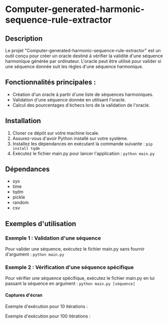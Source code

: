 # Computer-generated-harmonic-sequence-rule-extractor

## Description
Le projet "Computer-generated-harmonic-sequence-rule-extractor" est un outil conçu pour créer un oracle destiné à vérifier la validité d'une séquence harmonique générée par ordinateur. L'oracle peut être utilisé pour valider si une séquence donnée suit les règles d'une séquence harmonique.

## Fonctionnalités principales :
* Création d'un oracle à partir d'une liste de séquences harmoniques.
* Validation d'une séquence donnée en utilisant l'oracle.
* Calcul des pourcentages d'échecs lors de la validation de l'oracle.

## Installation
1. Cloner ce dépôt sur votre machine locale.
2. Assurez-vous d'avoir Python installé sur votre système.
3. Installez les dépendances en exécutant la commande suivante : ``pip install tqdm``
4. Exécutez le fichier main.py pour lancer l'application : ``python main.py``

## Dépendances 
* sys
* time
* tqdm
* pickle
* random
* csv

## Exemples d'utilisation
### Exemple 1 : Validation d'une séquence
Pour valider une séquence, exécutez le fichier main.py sans fournir d'argument :
``python main.py``

### Exemple 2 : Vérification d'une séquence spécifique
Pour vérifier une séquence spécifique, exécutez le fichier main.py en lui passant la séquence en argument :
``python main.py [séquence]``

#### Captures d'écran

Exemple d'exécution pour 10 itérations :

Exemple d'exécution pour 100 itérations : 
